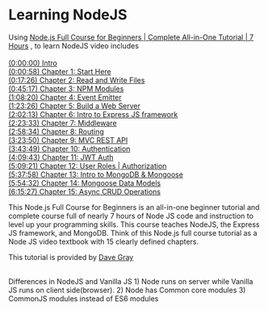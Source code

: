 # Learning NodeJS
Using  <a href="https://www.youtube.com/watch?v=f2EqECiTBL8" target="_blank">Node.js Full Course for Beginners | Complete All-in-One Tutorial | 7 Hours</a> , to learn NodeJS video includes<br /><br />
<a href="https://www.youtube.com/watch?v=f2EqECiTBL8&t=0s" target="_blank">(0:00:00) Intro</a> <br />
<a href="https://www.youtube.com/watch?v=f2EqECiTBL8&t=58s" target="_blank">(0:00:58) Chapter 1: Start Here</a> <br />
<a href="https://www.youtube.com/watch?v=f2EqECiTBL8&t=1046s" target="_blank">(0:17:26) Chapter 2: Read and Write Files</a><br />
<a href="https://www.youtube.com/watch?v=f2EqECiTBL8&t=2717s" target="_blank">(0:45:17) Chapter 3: NPM Modules</a><br />
<a href="https://www.youtube.com/watch?v=f2EqECiTBL8&t=4100s" target="_blank">(1:08:20) Chapter 4: Event Emitter</a><br />
<a href="https://www.youtube.com/watch?v=f2EqECiTBL8&t=5006s" target="_blank">(1:23:26) Chapter 5: Build a Web Server</a><br />
<a href="https://www.youtube.com/watch?v=f2EqECiTBL8&t=7333s" target="_blank">(2:02:13) Chapter 6: Intro to Express JS framework</a><br />
<a href="https://www.youtube.com/watch?v=f2EqECiTBL8&t=8613s" target="_blank">(2:23:33) Chapter 7: Middleware</a><br />
<a href="https://www.youtube.com/watch?v=f2EqECiTBL8&t=10714s" target="_blank">(2:58:34) Chapter 8: Routing</a><br />
<a href="https://www.youtube.com/watch?v=f2EqECiTBL8&t=12230s" target="_blank">(3:23:50) Chapter 9: MVC REST API</a><br />
<a href="https://www.youtube.com/watch?v=f2EqECiTBL8&t=13429s" target="_blank">(3:43:49) Chapter 10: Authentication</a><br />
<a href="https://www.youtube.com/watch?v=f2EqECiTBL8&t=14983s" target="_blank">(4:09:43) Chapter 11: JWT Auth</a><br />
<a href="https://www.youtube.com/watch?v=f2EqECiTBL8&t=18561s" target="_blank">(5:09:21) Chapter 12: User Roles | Authorization</a><br />
<a href="" target="_blank">(5:37:58) Chapter 13: Intro to MongoDB & Mongoose</a><br />
<a href="https://www.youtube.com/watch?v=f2EqECiTBL8&t=20278s" target="_blank">(5:54:32) Chapter 14: Mongoose Data Models</a><br />
<a href="https://www.youtube.com/watch?v=f2EqECiTBL8&t=22527s" target="_blank">(6:15:27) Chapter 15: Async CRUD Operations</a><br />

<p>This Node.js Full Course for Beginners is an all-in-one beginner tutorial and complete course full of nearly 7 hours of Node JS code and instruction to level up your programming skills. This course teaches NodeJS, the Express JS framework, and MongoDB. Think of this Node.js full course tutorial as a Node JS video textbook with 15 clearly defined chapters.</p>

This tutorial is provided by <a href="https://www.youtube.com/@DaveGrayTeachesCode">Dave Gray</a>

<br/>
Differences in NodeJS and Vanilla JS
1) Node runs on server while Vanilla JS runs on client side(browser).
2) Node has Common core modules
3) CommonJS modules instead of ES6 modules

